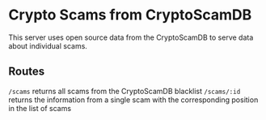 # Crypto Scams from CryptoScamDB
This server uses open source data from the CryptoScamDB to serve data about individual scams.

## Routes

`/scams` returns all scams from the CryptoScamDB blacklist
`/scams/:id` returns the information from a single scam with the corresponding position in the list of scams
